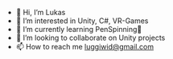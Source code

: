 - 👋 Hi, I’m Lukas
- 👀 I’m interested in Unity, C#, VR-Games
- 🌱 I’m currently learning PenSpinning👀
- 💞️ I’m looking to collaborate on Unity projects
- 📫 How to reach me luggiwid@gmail.com

<!---
LukasWow/LukasWow is a ✨ special ✨ repository because its `README.md` (this file) appears on your GitHub profile.
You can click the Preview link to take a look at your changes.
--->
